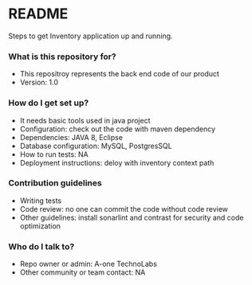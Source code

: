 # README #

Steps to get Inventory application up and running.

### What is this repository for? ###

* This repositroy represents the back end code of our product
* Version: 1.0

### How do I get set up? ###

* It needs basic tools used in java project
* Configuration: check out the code with maven dependency
* Dependencies: JAVA 8, Eclipse
* Database configuration: MySQL, PostgresSQL
* How to run tests: NA
* Deployment instructions: deloy with inventory context path

### Contribution guidelines ###

* Writing tests
* Code review: no one can commit the code without code review
* Other guidelines:  install sonarlint and contrast for security and code optimization

### Who do I talk to? ###

* Repo owner or admin: A-one TechnoLabs
* Other community or team contact: NA